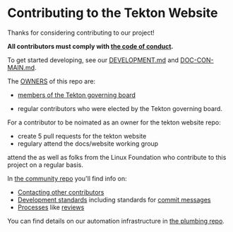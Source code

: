 # Contributing to the Tekton Website

Thanks for considering contributing to our project!

**All contributors must comply with
[the code of conduct](./CODE-OF-CONDUCT.md).**

To get started developing, see our [DEVELOPMENT.md](./DEVELOPMENT.md) and [DOC-CON-MAIN.md](./content/en/doc-con-main.md).

The [OWNERS](OWNERS) of this repo are:
- [members of the Tekton governing board](https://github.com/tektoncd/community/blob/master/governance.md)

-  regular contributors who were elected by the Tekton governing board. 

For a contributor to be noimated as an owner for the tekton website repo:

- create 5 pull requests for the tekton website
- regulary attend the docs/website working group

attend the as well as folks from the Linux Foundation who contribute to this project on a regular basis. 

In [the community repo](https://github.com/tektoncd/community) you'll find info
on:

- [Contacting other contributors](https://github.com/tektoncd/community/blob/master/contact.md)
- [Development standards](https://github.com/tektoncd/community/blob/master/standards.md)
  including standards for 
  [commit messages](https://github.com/tektoncd/community/blob/master/standards.md#commit-messages)
- [Processes](https://github.com/tektoncd/community/blob/master/process.md) like
  [reviews](https://github.com/tektoncd/community/blob/master/process.md#reviews)

You can find details on our automation infrastructure in
[the plumbing repo](https://github.com/tektoncd/plumbing).